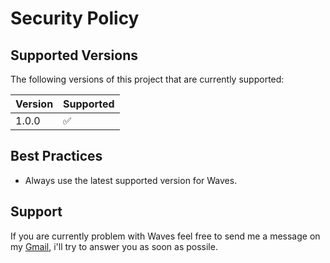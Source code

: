 # Security Policy

## Supported Versions

The following versions of this project that are currently supported:

| Version  | Supported          |
|----------|--------------------|
| 1.0.0    | :white_check_mark: |

## Best Practices

- Always use the latest supported version for Waves.

## Support

If you are currently problem with Waves feel free to send me a message on my [Gmail](dopphucs1456@gmail.com), i'll try to answer you as soon as possile.